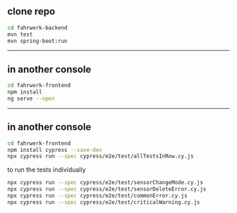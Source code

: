 clone repo
---
```sh
cd fahrwerk-backend
mvn test
mvn spring-boot:run
```
---
in another console
---
```sh
cd fahrwerk-frontend
npm install
ng serve --open
```
---
in another console
---
```sh
cd fahrwerk-frontend
npm install cypress --save-dev
npx cypress run --spec cypress/e2e/test/allTestsInRow.cy.js
```
to run the tests individually
```sh
npx cypress run --spec cypress/e2e/test/sensorChangeMode.cy.js
npx cypress run --spec cypress/e2e/test/sensorDeleteError.cy.js
npx cypress run --spec cypress/e2e/test/commonError.cy.js
npx cypress run --spec cypress/e2e/test/criticalWarning.cy.js
```
